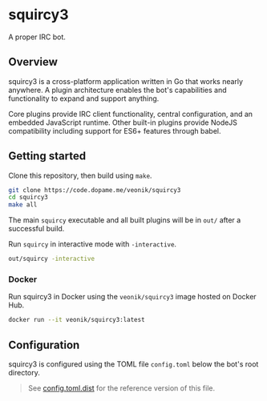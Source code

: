 # squircy3

A proper IRC bot.


## Overview

squircy3 is a cross-platform application written in Go that works nearly
anywhere. A plugin architecture enables the bot's capabilities and 
functionality to expand and support anything.

Core plugins provide IRC client functionality, central configuration, and 
an embedded JavaScript runtime. Other built-in plugins provide NodeJS
compatibility including support for ES6+ features through babel.


## Getting started

Clone this repository, then build using `make`.

```bash
git clone https://code.dopame.me/veonik/squircy3
cd squircy3
make all
```

The main `squircy` executable and all built plugins will be in `out/` after
a successful build.

Run `squircy` in interactive mode with `-interactive`.

```bash
out/squircy -interactive
```

### Docker

Run squircy3 in Docker using the `veonik/squircy3` image hosted on Docker Hub.

```bash
docker run --it veonik/squircy3:latest
```

## Configuration

squircy3 is configured using the TOML file `config.toml` below the bot's root 
directory.

> See [config.toml.dist](config.toml.dist) for the reference version of this file.
